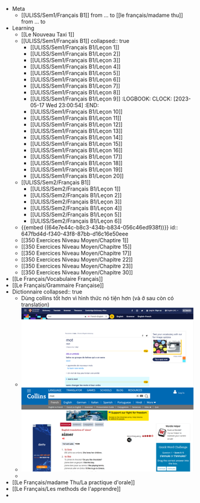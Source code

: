 - Meta
	- [[ULISS/Sem1/Français B1]] from ... to
	  [[le français/madame thu]] from ... to
- Learning
	- [[Le Nouveau Taxi 1]]
	- [[ULISS/Sem1/Français B1]]
	  collapsed:: true
		- [[ULISS/Sem1/Français B1/Leçon 1]]
		- [[ULISS/Sem1/Français B1/Leçon 2]]
		- [[ULISS/Sem1/Français B1/Leçon 3]]
		- [[ULISS/Sem1/Français B1/Leçon 4]]
		- [[ULISS/Sem1/Français B1/Leçon 5]]
		- [[ULISS/Sem1/Français B1/Leçon 6]]
		- [[ULISS/Sem1/Français B1/Leçon 7]]
		- [[ULISS/Sem1/Français B1/Leçon 8]]
		- [[ULISS/Sem1/Français B1/Leçon 9]]
		  :LOGBOOK:
		  CLOCK: [2023-05-17 Wed 23:00:54]
		  :END:
		- [[ULISS/Sem1/Français B1/Leçon 10]]
		- [[ULISS/Sem1/Français B1/Leçon 11]]
		- [[ULISS/Sem1/Français B1/Leçon 12]]
		- [[ULISS/Sem1/Français B1/Leçon 13]]
		- [[ULISS/Sem1/Français B1/Leçon 14]]
		- [[ULISS/Sem1/Français B1/Leçon 15]]
		- [[ULISS/Sem1/Français B1/Leçon 16]]
		- [[ULISS/Sem1/Français B1/Leçon 17]]
		- [[ULISS/Sem1/Français B1/Leçon 18]]
		- [[ULISS/Sem1/Français B1/Leçon 19]]
		- [[ULISS/Sem1/Français B1/Leçon 20]]
	- [[ULISS/Sem2/Français B1]]
		- [[ULISS/Sem2/Français B1/Leçon 1]]
		- [[ULISS/Sem2/Français B1/Leçon 2]]
		- [[ULISS/Sem2/Français B1/Leçon 3]]
		- [[ULISS/Sem2/Français B1/Leçon 4]]
		- [[ULISS/Sem2/Français B1/Leçon 5]]
		- [[ULISS/Sem2/Français B1/Leçon 6]]
	- {{embed ((64e7e44c-b8c3-434b-b834-056c46ed938f))}}
	  id:: 647fbd4d-f340-43f8-87bb-d16c16e50eee
	- [[350 Exercices Niveau Moyen/Chaptire 1]]
	- [[350 Exercices Niveau Moyen/Chapitre 15]]
	- [[350 Exercices Niveau Moyen/Chapitre 17]]
	- [[350 Exercices Niveau Moyen/Chapitre 22]]
	- [[350 Exercices Niveau Moyen/Chapitre 23]]
	- [[350 Exercices Niveau Moyen/Chapitre 30]]
- [[Le Français/Vocabulaire Français]]
- [[Le Français/Grammaire Française]]
- Dictionnaire
  collapsed:: true
	- Dùng collins tốt hơn vì hình thức nó tiện hơn (và ở sau còn có translation)
	- ![image.png](../assets/image_1668421943592_0.png)
	- ![image.png](../assets/image_1668421968032_0.png)
	-
- [[Le Français/madame Thu/La practique d'orale]]
- [[Le Français/Les methods de l'apprendre]]
-